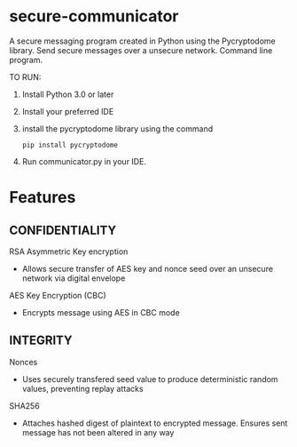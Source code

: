 # secure-communicator
A secure messaging program created in Python using the Pycryptodome library.
Send secure messages over a unsecure network.
Command line program.

TO RUN:
1. Install Python 3.0 or later
2. Install your preferred IDE
3. install the pycryptodome library using the command

       pip install pycryptodome

4. Run communicator.py in your IDE.





# Features
## CONFIDENTIALITY
RSA Asymmetric Key encryption
- Allows secure transfer of AES key and nonce seed over an unsecure network via digital envelope

AES Key Encryption (CBC)
- Encrypts message using AES in CBC mode

## INTEGRITY

Nonces
- Uses securely transfered seed value to produce deterministic random values, preventing replay attacks

SHA256
- Attaches hashed digest of plaintext to encrypted message. Ensures sent message has not been altered in any way
